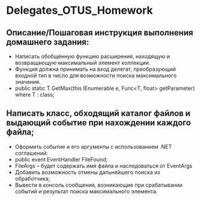 # Delegates_OTUS_Homework
## Описание/Пошаговая инструкция выполнения домашнего задания:
* Написать обобщённую функцию расширения, находящую и возвращающую максимальный элемент коллекции.
* Функция должна принимать на вход делегат, преобразующий входной тип в число для возможности поиска максимального значения.
* public static T GetMax(this IEnumerable e, Func<T, float> getParameter) where T : class;

## Написать класс, обходящий каталог файлов и выдающий событие при нахождении каждого файла; 
* Оформить событие и его аргументы с использованием .NET соглашений:
* public event EventHandler FileFound;
* FileArgs – будет содержать имя файла и наследоваться от EventArgs
* Добавить возможность отмены дальнейшего поиска из обработчика;
* Вывести в консоль сообщения, возникающие при срабатывании событий и результат поиска максимального элемента.